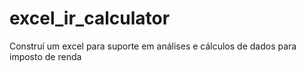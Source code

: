 # excel_ir_calculator
Construí um excel para suporte em análises e cálculos de dados para imposto de renda
